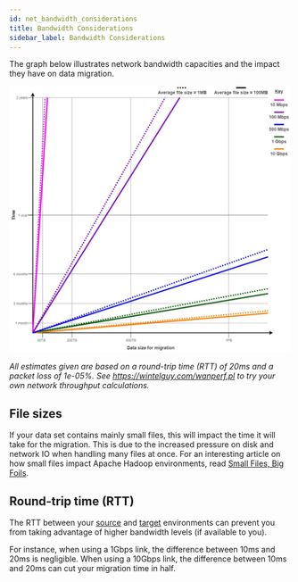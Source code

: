 ```yaml
---
id: net_bandwidth_considerations
title: Bandwidth Considerations
sidebar_label: Bandwidth Considerations
---
```


The graph below illustrates network bandwidth capacities and the impact they have on data migration.

![Data migration - illustration of bandwidth measurement](../../assets/network_bandwidth.jpg)

_All estimates given are based on a round-trip time (RTT) of 20ms and a packet loss of 1e-05%. See https://wintelguy.com/wanperf.pl  to try your own network throughput calculations._

## File sizes

If your data set contains mainly small files, this will impact the time it will take for the migration. This is due to the increased pressure on disk and network IO when handling many files at once. For an interesting article on how small files impact Apache Hadoop environments, read [Small Files, Big Foils](https://blog.cloudera.com/small-files-big-foils-addressing-the-associated-metadata-and-application-challenges/).

## Round-trip time (RTT)

The RTT between your [source](../../glossary/s.md#source) and [target](../../glossary/t.md#target) environments can prevent you from taking advantage of higher bandwidth levels (if available to you).

For instance, when using a 1Gbps link, the difference between 10ms and 20ms is negligible. When using a 10Gbps link, the difference between 10ms and 20ms can cut your migration time in half.
